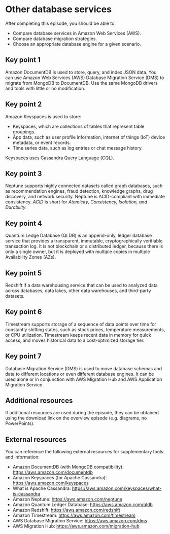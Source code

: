 # Other database services

After completing this episode, you should be able to:

+ Compare database services in Amazon Web Services (AWS).
+ Compare database migration strategies.
+ Choose an appropriate database engine for a given scenario.

## Key point 1

Amazon DocumentDB is used to store, query, and index JSON data. You can use Amazon Web Services (AWS) Database Migration Service (DMS) to migrate from MongoDB to DocumentDB. Use the same MongoDB drivers and tools with little or no modification.

## Key point 2

Amazon Keyspaces is used to store:

+ Keyspaces, which are collections of tables that represent table groupings.
+ App data, such as user profile information, internet of things (IoT) device metadata, or event records.
+ Time series data, such as log entries or chat message history. 

Keyspaces uses Cassandra Query Language (CQL).

## Key point 3

Neptune supports highly connected datasets called graph databases, such as recommendation engines, fraud detection, knowledge graphs, drug discovery, and network security. Neptune is ACID-compliant with immediate consistency. *ACID* is short for *Atomicity, Consistency, Isolation, and Durability*.

## Key point 4

Quantum Ledge Database (QLDB) is an append-only, ledger database service that provides a transparent, immutable, cryptographically verifiable transaction log. It is not blockchain or a distributed ledger, because there is only a single owner, but it is deployed with multiple copies in multiple Availability Zones (AZs).

## Key point 5

Redshift if a data warehousing service that can be used to analyzed data across databases, data lakes, other data warehouses, and third-party datasets.

## Key point 6

Timestream supports storage of a sequence of data points over time for constantly shifting states, such as stock prices, temperature measurements, or CPU utilization. Timestream keeps recent data in memory for quick access, and moves historical data to a cost-optimized storage tier.

## Key point 7

Database Migration Service (DMS) is used to move database schemas and data to different locations or even different database engines. It can be used alone or in conjunction with AWS Migration Hub and AWS Application Migration Service.

## Additional resources

If additional resources are used during the episode, they can be obtained using the download link on the overview episode (e.g. diagrams, no PowerPoints).

## External resources

You can reference the following external resources for supplementary tools and information:

+ Amazon DocumentDB (with MongoDB compatibility): <https://aws.amazon.com/documentdb>
+ Amazon Keyspaces (for Apache Cassandra): <https://aws.amazon.com/keyspaces>
+ What is Apache Cassandra: <https://aws.amazon.com/keyspaces/what-is-cassandra>
+ Amazon Neptune: <https://aws.amazon.com/neptune>
+ Amazon Quantum Ledger Database: <https://aws.amazon.com/qldb>
+ Amazon Redshift: <https://aws.amazon.com/redshift>
+ Amazon Timestream: <https://aws.amazon.com/timestream>
+ AWS Database Migration Service: <https://aws.amazon.com/dms>
+ AWS Migration Hub: <https://aws.amazon.com/migration-hub>
